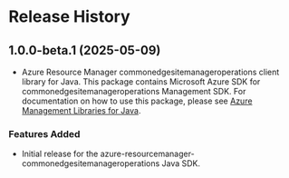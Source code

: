 # Release History

## 1.0.0-beta.1 (2025-05-09)

- Azure Resource Manager commonedgesitemanageroperations client library for Java. This package contains Microsoft Azure SDK for commonedgesitemanageroperations Management SDK. For documentation on how to use this package, please see [Azure Management Libraries for Java](https://aka.ms/azsdk/java/mgmt).
### Features Added

- Initial release for the azure-resourcemanager-commonedgesitemanageroperations Java SDK.
